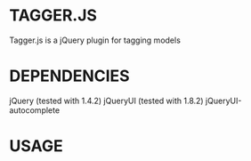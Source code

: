 TAGGER.JS
=========

Tagger.js is a jQuery plugin for tagging models

DEPENDENCIES
============

jQuery (tested with 1.4.2)
jQueryUI (tested with 1.8.2)
jQueryUI-autocomplete

USAGE
=====


